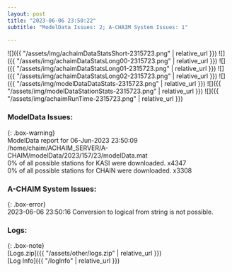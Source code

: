 ```yaml
---
layout: post
title: "2023-06-06 23:50:22"
subtitle: "ModelData Issues: 2; A-CHAIM System Issues: 1"

---
```


![]({{ "/assets/img/achaimDataStatsShort-2315723.png" | relative_url }})
![]({{ "/assets/img/achaimDataStatsLong00-2315723.png" | relative_url }})
![]({{ "/assets/img/achaimDataStatsLong01-2315723.png" | relative_url }})
![]({{ "/assets/img/achaimDataStatsLong02-2315723.png" | relative_url }})
![]({{ "/assets/img/modelDataDataStats-2315723.png" | relative_url }})
![]({{ "/assets/img/modelDataStationStats-2315723.png" | relative_url }})
![]({{ "/assets/img/achaimRunTime-2315723.png" | relative_url }})


### ModelData Issues:  
  
{: .box-warning}  
 ModelData report for 06-Jun-2023 23:50:09   
 /home/chaim/ACHAIM_SERVER/A-CHAIM/modelData/2023/157/23/modelData.mat   
 0% of all possible stations for KASI were downloaded. x4347   
 0% of all possible stations for CHAIN were downloaded. x3308   
  
### A-CHAIM System Issues:  
  
{: .box-error}  
2023-06-06 23:50:16 Conversion to logical from string is not possible.  

### Logs:  
  
{: .box-note}  
[Logs.zip]({{ "/assets/other/logs.zip" | relative_url }})  
[Log Info]({{ "/logInfo" | relative_url }})  
